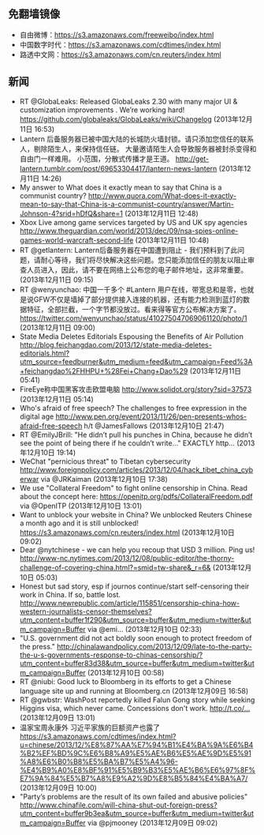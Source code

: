 ## 免翻墙镜像
* 自由微博：https://s3.amazonaws.com/freeweibo/index.html
* 中国数字时代：https://s3.amazonaws.com/cdtimes/index.html
* 路透中文网：https://s3.amazonaws.com/cn.reuters/index.html

## 新闻
* RT @GlobaLeaks: Released GlobaLeaks 2.30 with many major UI &amp; customization improvements . We’re working hard!  https://github.com/globaleaks/GlobaLeaks/wiki/Changelog (2013年12月11日 16:53)
* Lantern 后备服务器已被中国大陆的长城防火墙封锁。请只添加您信任的联系人，剔除陌生人，来保持信任链。 大量邀请陌生人会导致服务器被封杀变得和自由门一样难用。  小范围，分散式传播才是王道。 http://get-lantern.tumblr.com/post/69653304417/lantern-news-lantern (2013年12月11日 14:26)
* My answer to What does it exactly mean to say that China is a communist country? http://www.quora.com/What-does-it-exactly-mean-to-say-that-China-is-a-communist-country/answer/Martin-Johnson-4?srid=hDfQ&share=1 (2013年12月11日 12:48)
* Xbox Live among game services targeted by US and UK spy agencies  http://www.theguardian.com/world/2013/dec/09/nsa-spies-online-games-world-warcraft-second-life (2013年12月11日 10:48)
* RT @getlantern: Lantern后备服务器在中国遭到阻止 - 我们预料到了此问题，请耐心等待，我们将尽快解决这些问题。您只能添加信任的朋友以阻止审查人员进入，因此，请不要在网络上公布您的电子邮件地址，这非常重要。 (2013年12月11日 09:15)
* RT @wenyunchao: 中国一千多个 #Lantern 用户在线，带宽总和是零，也就是说GFW不仅是墙掉了部分提供接入连接的机器，还有能力检测到蓝灯的数据特征，全部拦截，一个字节都没放过。看来得等官方公布解决方案了。 https://twitter.com/wenyunchao/status/410275047069061120/photo/1 (2013年12月11日 09:00)
* State Media Deletes Editorials Espousing the Benefits of Air Pollution http://blog.feichangdao.com/2013/12/state-media-deletes-editorials.html?utm_source=feedburner&utm_medium=feed&utm_campaign=Feed%3A+feichangdao%2FHHPU+%28Fei+Chang+Dao%29 (2013年12月11日 05:41)
* FireEye称中国黑客攻击欧盟电脑 http://www.solidot.org/story?sid=37573 (2013年12月11日 05:14)
* Who's afraid of free speech? The challenges to free expression in the digital age http://www.pen.org/event/2013/11/26/pen-presents-whos-afraid-free-speech h/t @JamesFallows (2013年12月10日 21:47)
* RT @EmilyJBrill: "He didn’t pull his punches in China, because he didn’t see the point of being there if he couldn’t write..." EXACTLY http… (2013年12月10日 19:14)
* WeChat "pernicious threat" to Tibetan cybersecurity http://www.foreignpolicy.com/articles/2013/12/04/hack_tibet_china_cyberwar via @JRKaiman (2013年12月10日 17:38)
* We use "Collateral Freedom" to fight online censorship in China. Read about the concept here: https://openitp.org/pdfs/CollateralFreedom.pdf via @OpenITP (2013年12月10日 13:01)
* Want to unblock your website in China? We unblocked Reuters Chinese a month ago and it is still unblocked! https://s3.amazonaws.com/cn.reuters/index.html (2013年12月10日 09:02)
* Dear @nytchinese - we can help you recoup that USD 3 million. Ping us! http://www-nc.nytimes.com/2013/12/08/public-editor/the-thorny-challenge-of-covering-china.html?=smid=tw-share&_r=6& (2013年12月10日 05:03)
* Honest but sad story, esp if journos continue/start self-censoring their work in China. If so, battle lost. http://www.newrepublic.com/article/115851/censorship-china-how-western-journalists-censor-themselves?utm_content=buffer1f290&utm_source=buffer&utm_medium=twitter&utm_campaign=Buffer via @emi… (2013年12月10日 02:33)
* "U.S. government did not act boldly soon enough to protect freedom of the press." http://chinalawandpolicy.com/2013/12/09/late-to-the-party-the-u-s-governments-response-to-chinas-censorship/?utm_content=buffer83d38&utm_source=buffer&utm_medium=twitter&utm_campaign=Buffer (2013年12月10日 00:58)
* RT @niubi: Good luck to Bloomberg in its efforts to get a Chinese language site up and running at Bloomberg.cn (2013年12月09日 16:58)
* RT @gwbstr: WashPost reportedly killed Falun Gong story while seeking Higgins visa, which never came. Concessions don't work.  http://t.co/… (2013年12月09日 13:01)
* 温家宝周永康外 习近平家族的巨额资产也露了  https://s3.amazonaws.com/cdtimes/index.html?u=chinese/2013/12/%E8%87%AA%E7%94%B1%E4%BA%9A%E6%B4%B2%EF%BD%9C%E6%B8%A9%E5%AE%B6%E5%AE%9D%E5%91%A8%E6%B0%B8%E5%BA%B7%E5%A4%96-%E4%B9%A0%E8%BF%91%E5%B9%B3%E5%AE%B6%E6%97%8F%E7%9A%84%E5%B7%A8%E9%A2%9D%E8%B5%84%E4%BA%A7/ (2013年12月09日 10:00)
* "Party’s problems are the result of its own failed and abusive policies" http://www.chinafile.com/will-china-shut-out-foreign-press?utm_content=buffer9b3ea&utm_source=buffer&utm_medium=twitter&utm_campaign=Buffer via @pjmooney (2013年12月09日 09:02)
